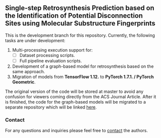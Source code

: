 ## Single-step Retrosynthesis Prediction based on the Identification of Potential Disconnection Sites using Molecular Substructure Fingerprints
This is the development branch for this repository. Currently, the following tasks are under development:

1. Multi-processing execution support for:
   - [ ] Dataset processing scripts.
   - [ ] Full pipeline evaluation scripts.
2. Development of a graph-based model for retrosynthesis based on the same approach.
3. Migration of models from **TensorFlow 1.12.** to **PyTorch 1.7.1. / PyTorch Geometric**.

The original version of the code will be stored at master to avoid any confusion for viewers coming directly from the 
ACS Journal Article. After it is finished, the code for the graph-based models will be migrated to a separate repository 
which will be linked [here]().

### Contact
For any questions and inquiries please feel free to [contact](mailto:hasic@cb.cs.titech.ac.jp) the authors.
